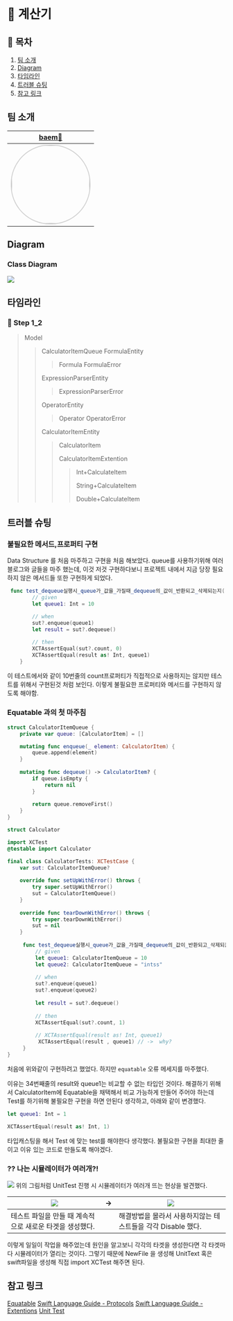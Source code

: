 
# 🧮 계산기

## 📖 목차
1. [팀 소개](#팀-소개)
2. [Diagram](#Diagram)
4. [타임라인](#타임라인)
5. [트러블 슈팅](#트러블-슈팅)
7. [참고 링크](#참고-링크)

## 팀 소개
 |[baem🐍](https://github.com/dylan-yoon)|
 |:---:|
| <img width="180px" img style="border: 2px solid lightgray; border-radius: 90px;-moz-border-radius: 90px;-khtml-border-radius: 90px;-webkit-border-radius: 90px;" src="https://i.imgur.com/MhtaBYT.png">|

##  Diagram
###  Class Diagram
![](https://i.imgur.com/61SNEot.png)

##  타임라인

### 👟 Step 1_2

> Model
> > CalculatorItemQueue
> > FormulaEntity
> > > Formula
> > > FormulaError
> > > 
> > ExpressionParserEntity
> > > ExpressionParserError
> > > 
> > OperatorEntity
> > > Operator
> > > OperatorError
> > > 
> > CalculatorItemEntity
> > > CalculatorItem
> > > 
> > > CalculatorItemExtention
> > > 
> > > > Int+CalculateItem
> > > > 
> > > > String+CalculateItem
> > > > 
> > > > Double+CalculateItem


##  트러블 슈팅

### 불필요한 메서드,프로퍼티 구현
Data Structure 를 처음 마주하고 구현을 처음 해보았다.
queue를 사용하기위해 여러 블로그와 글들을 마주 했는데, 이것 저것 구현하다보니
프로젝트 내에서 지금 당장 필요하지 않은 메서드들 또한 구현하게 되었다.

```swift
 func test_dequeue실행시_queue가_값을_가질때_dequeue의_값이_반환되고_삭제되는지() {
        // given
        let queue1: Int = 10
        
        // when
        sut?.enqueue(queue1)
        let result = sut?.dequeue()

        // then
        XCTAssertEqual(sut?.count, 0)
        XCTAssertEqual(result as! Int, queue1)
    }
```
이 테스트에서와 같이 10번줄의 count프로퍼티가 직접적으로 사용하지는 않지만
테스트를 위해서 구현된것 처럼 보인다.
이렇게 불필요한 프로퍼티와 메서드를 구현하지 않도록 해야함.

### Equatable 과의 첫 마주침 

```swift
struct CalculatorItemQueue {
    private var queue: [CalculatorItem] = []

    mutating func enqueue(_ element: CalculatorItem) {
        queue.append(element)
    }
    
    mutating func dequeue() -> CalculatorItem? {
        if queue.isEmpty {
            return nil
        }
        
        return queue.removeFirst()
    }
}
```

```swift
struct Calculator

import XCTest
@testable import Calculator

final class CalculatorTests: XCTestCase {
    var sut: CalculatorItemQueue?
    
    override func setUpWithError() throws {
        try super.setUpWithError()
        sut = CalculatorItemQueue()
    }
    
    override func tearDownWithError() throws {
        try super.tearDownWithError()
        sut = nil
    }
    
     func test_dequeue실행시_queue가_값을_가질때_dequeue의_값이_반환되고_삭제되늕() {
         // given
         let queue1: CalculatorItemQueue = 10
         let queue2: CalculatorItemQueue = "intss"
         
         // when
         sut?.enqueue(queue1)
         sut?.enqueue(queue2)
         
         let result = sut?.dequeue()
         
         // then
         XCTAssertEqual(sut?.count, 1)
         
         // XCTAssertEqual(result as! Int, queue1)
          XCTAssertEqual(result , queue1) // ->  why?
     }
}
```
처음에 위와같이 구현하려고 했었다.
하지만 `equatable` 오류 메세지를 마주했다.

이유는 34번째줄의 result와 queue1는 비교할 수 없는 타입인 것이다.
해결하기 위해서 CalculatorItem에 Equatable을 채택해서 비교 가능하게 만들어 주어야 하는데
Test를 하기위해 불필요한 구현을 하면 안된다 생각하고, 아래와 같이 변경했다.

```swift
let queue1: Int = 1

XCTAssertEqual(result as! Int, 1)
```
타입캐스팅을 해서 Test 에 맞는 test를 해야한다 생각했다.
불필요한 구현을 최대한 줄이고 이유 있는 코드로 만들도록 해야겠다.

### ⁇ 나는 시뮬레이터가 여러개?!
![](https://i.imgur.com/9oPQRQP.jpg)
위의 그림처럼 UnitTest 진행 시 시뮬레이터가 여러개 뜨는 현상을 발견했다.


| ![](https://i.imgur.com/BjB5b9c.png) | -> |  ![](https://i.imgur.com/VCedJI9.png) |
| -- | -- | -- |
| 테스트 파일을 만들 때 계속적으로 새로운 타겟을 생성했다. | |해결방법을 몰라서 사용하지않는 테스트들을 각각 Disable 했다. |

이렇게 일일이 작업을 해주었는데
원인을 알고보니 각각의 타겟을 생성한다면 각 타겟마다 시뮬레이터가 열리는 것이다.
그렇기 때문에 NewFile 을 생성해 UnitText 혹은 
swift파일을 생성해 직접 import XCTest 해주면 된다.

## 참고 링크


[Equatable](https://developer.apple.com/documentation/swift/equatable/)
[Swift Language Guide - Protocols](https://docs.swift.org/swift-book/LanguageGuide/Protocols.html)
[Swift Language Guide - Extentions](https://ko.wikipedia.org/wiki/유닛_테스트)
[Unit Test](https://docs.swift.org/swift-book/LanguageGuide/Protocols.html)
